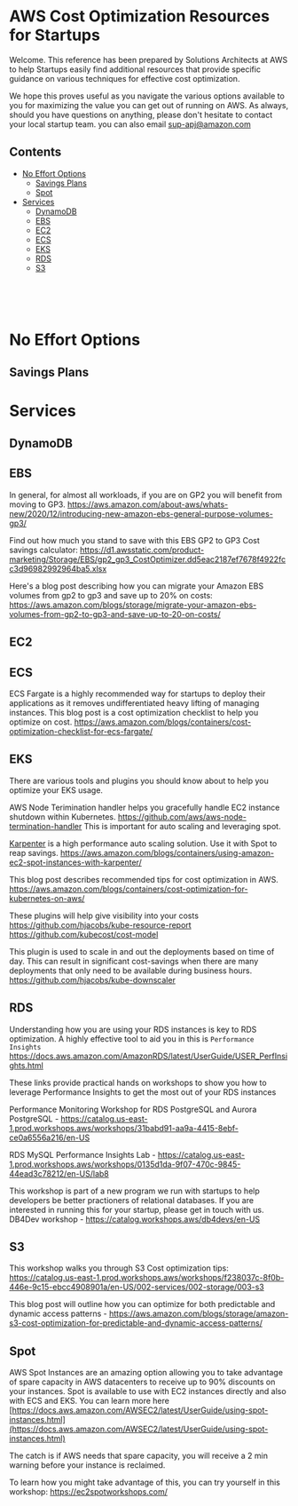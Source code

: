 # AWS Cost Optimization Resources for Startups
Welcome. This reference has been prepared by Solutions Architects at AWS to help Startups easily find additional resources that provide specific guidance on various techniques for effective cost optimization.  

We hope this proves useful as you navigate the various options available to you for maximizing the value you can get out of running on AWS. As always, should you have questions on anything, please don't hesitate to contact your local startup team. you can also email <sup-apj@amazon.com>

<!-- START doctoc generated TOC please keep comment here to allow auto update -->
<!-- DON'T EDIT THIS SECTION, INSTEAD RE-RUN doctoc TO UPDATE -->
## Contents

- [No Effort Options](#no-effort-options)
  - [Savings Plans](#savings-plans)
  - [Spot](#spot)
- [Services](#services)
  - [DynamoDB](#dynamodb)
  - [EBS](#ebs)
  - [EC2](#ec2)
  - [ECS](#ecs)
  - [EKS](#eks)
  - [RDS](#rds)
  - [S3](#s3)

<!-- END doctoc generated TOC please keep comment here to allow auto update -->
  
    
<br>
<br>
<br>

# No Effort Options


## Savings Plans




# Services

## DynamoDB

## EBS
In general, for almost all workloads, if you are on GP2 you will benefit from moving to GP3.
https://aws.amazon.com/about-aws/whats-new/2020/12/introducing-new-amazon-ebs-general-purpose-volumes-gp3/

Find out how much you stand to save with this EBS GP2 to GP3 Cost savings calculator: https://d1.awsstatic.com/product-marketing/Storage/EBS/gp2_gp3_CostOptimizer.dd5eac2187ef7678f4922fcc3d96982992964ba5.xlsx
  
Here's a blog post describing how you can migrate your Amazon EBS volumes from gp2 to gp3 and save up to 20% on costs: https://aws.amazon.com/blogs/storage/migrate-your-amazon-ebs-volumes-from-gp2-to-gp3-and-save-up-to-20-on-costs/

## EC2


## ECS
ECS Fargate is a highly recommended way for startups to deploy their applications as it  removes undifferentiated heavy lifting of managing instances. This blog post is a cost optimization checklist to help you optimize on cost.
https://aws.amazon.com/blogs/containers/cost-optimization-checklist-for-ecs-fargate/


## EKS

There are various tools and plugins you should know about to help you optimize your EKS usage.

AWS Node Terimination handler helps you gracefully handle EC2 instance shutdown within Kubernetes. https://github.com/aws/aws-node-termination-handler
This is important for auto scaling and leveraging spot.

[Karpenter](https://karpenter.sh/) is a high performance auto scaling solution. Use it with Spot to reap savings. https://aws.amazon.com/blogs/containers/using-amazon-ec2-spot-instances-with-karpenter/

This blog post describes recommended tips for cost optimization in AWS.
https://aws.amazon.com/blogs/containers/cost-optimization-for-kubernetes-on-aws/

These plugins will help give visibility into your costs
https://github.com/hjacobs/kube-resource-report  
https://github.com/kubecost/cost-model  

This plugin is used to scale in and out the deployments based on time of day. This can result in significant cost-savings when there are many deployments that only need to be available during business hours.
https://github.com/hjacobs/kube-downscaler



## RDS

Understanding how you are using your RDS instances is key to RDS optimization. A highly effective tool to aid you in this is `Performance Insights`  
https://docs.aws.amazon.com/AmazonRDS/latest/UserGuide/USER_PerfInsights.html


These links provide practical hands on workshops to show you how to leverage Performance Insights to get the most out of your RDS instances

Performance Monitoring Workshop for RDS PostgreSQL and Aurora PostgreSQL - https://catalog.us-east-1.prod.workshops.aws/workshops/31babd91-aa9a-4415-8ebf-ce0a6556a216/en-US


RDS MySQL Performance Insights Lab - https://catalog.us-east-1.prod.workshops.aws/workshops/0135d1da-9f07-470c-9845-44ead3c78212/en-US/lab8

This workshop is part of a new program we run with startups to help developers be better practioners of relational databases. If you are interested in running this for your startup, please get in touch with us.  
DB4Dev workshop - https://catalog.workshops.aws/db4devs/en-US



## S3

This workshop walks you through S3 Cost optimization tips: https://catalog.us-east-1.prod.workshops.aws/workshops/f238037c-8f0b-446e-9c15-ebcc4908901a/en-US/002-services/002-storage/003-s3


This blog post will outline how you can optimize for both predictable and dynamic access patterns - https://aws.amazon.com/blogs/storage/amazon-s3-cost-optimization-for-predictable-and-dynamic-access-patterns/


## Spot
AWS Spot Instances are an amazing option allowing you to take advantage of spare capacity in AWS datacenters to receive up to 90% discounts on your instances. Spot is available to use with EC2 instances directly and also with ECS and EKS. You can learn more here 
[https://docs.aws.amazon.com/AWSEC2/latest/UserGuide/using-spot-instances.html](https://docs.aws.amazon.com/AWSEC2/latest/UserGuide/using-spot-instances.html)

The catch is if AWS needs that spare capacity, you will receive a 2 min warning before your instance is reclaimed. 

To learn how you might take advantage of this, you can try yourself in this workshop:
https://ec2spotworkshops.com/